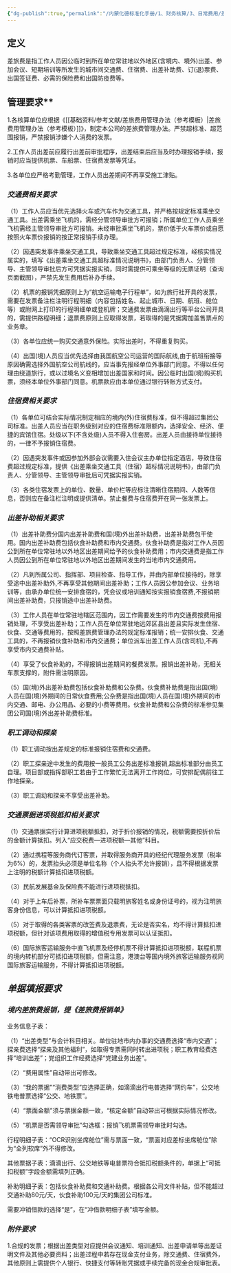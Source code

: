 ```yaml
---
{"dg-publish":true,"permalink":"/内蒙化德标准化手册/1、财务核算/3、日常费用/差旅费用报销/","dgPassFrontmatter":true}
---
```




## 定义 
差旅费是指工作人员因公临时到所在单位常驻地以外地区(含境内、境外)出差、参加会议、短期培训等所发生的城市间交通费、住宿费、出差补助费、订(退)票费、出国签证费、必需的保险费和出国防疫费等。

## 管理要求**

1.各核算单位应根据《[[基础资料/参考文献/差旅费用管理办法（参考模板）\|差旅费用管理办法（参考模板）]]》，制定本公司的差旅费管理办法。严禁超标准、超范围报销，严禁报销涉嫌个人消费的发票。

2.工作人员出差前应履行出差前审批程序，出差结束后应当及时办理报销手续，报销时应当提供机票、车船票、住宿费发票等凭证。

3.各单位应严格考勤管理，工作人员出差期间不再享受施工津贴。

###  *交通费相关要求*

（1）工作人员应当优先选择火车或汽车作为交通工具，并严格按规定标准乘坐交通工具。出差需乘坐飞机的，需经分管领导审批方可报销；所属单位工作人员乘坐飞机需经主管领导审批方可报销。未经审批乘坐飞机的，票价低于火车票价或自愿按照火车票价报销的按正常报销手续办理。

（2）因遇突发事件乘坐交通工具，导致乘坐交通工具超过规定标准，经核实情况属实的，填写《出差乘坐交通工具超标准情况说明书》，由部门负责人、分管领导、主管领导审批后方可凭据实报实销，同时需提供可乘坐等级的无票证明（查询页面截图），严禁先发生费用后补办手续。

（2）机票的报销凭据原则上为“航空运输电子行程单”，如为旅行社开具的发票，需要在发票备注栏注明行程明细（内容包括姓名、起止城市、日期、航班、舱位等）或附网上打印的行程明细单或登机牌；交通费发票由滴滴出行等平台公司开具的，需提供路程明细；退票费原则上应取得发票，若取得的是凭据需加盖售票点的业务章。

（3）各单位应统一购买交通意外保险。实际出差时，不得重复购买。

（4）出国(境)人员应当优先选择由我国航空公司运营的国际航线,由于航班衔接等原因确需选择外国航空公司航线的，应当事先报经单位外事部门同意。不得以任何理由绕道旅行，或以过境名义变相增加出差国家和时间。因公临时出国(境)购买机票，须经本单位外事部门同意。机票款应由本单位通过银行转账方式支付。

### *住宿费相关要求*

（1）各单位可结合实际情况制定相应的境内(外)住宿费标准，但不得超过集团公司标准。出差人员应当在职务级别对应的住宿费标准限额内，选择安全、经济、便捷的宾馆住宿。处级以下(不含处级)人员不得入住套房。出差人员由接待单位接待的，一律不予报销住宿费。

（2）因遇突发事件或因参加外部会议需要入住会议主办单位指定酒店，导致住宿费超过规定标准，提供《出差乘坐交通工具（住宿）超标情况说明书》，由部门负责人、分管领导、主管领导审批后可凭据实报实销。

（3）各类住宿发票上的单位、数量、单价栏等应标注清晰住宿期间、人数等信息，否则应在备注栏注明或提供清单。禁止餐费与住宿费开在同一张发票上。

### *出差补助相关要求*

（1）出差补助费分国内出差补助费和国(境)外出差补助费，出差补助费包干使用。国内出差补助费包括伙食补助费和市内交通费。伙食补助费是指对工作人员因公到所在单位常驻地以外地区出差期间给予的伙食补助费用；市内交通费是指工作人员因公到所在单位常驻地以外地区出差期间发生的当地市内交通费用。

（2）凡到所属公司、指挥部、项目检查、指导工作，并由内部单位接待的，除享受途中出差补助外,不再享受其他期间出差补助；工作人员因公参加会议、业务培训等，由承办单位统一安排食宿的，凭会议或培训通知按实报销食宿费,不报销期间出差补助费，只报销途中出差补助费。

（3）工作人员在单位常驻地辖区范围内，因工作需要发生的市内交通费按费用报销处理，不享受出差补助；工作人员在单位常驻地远郊区县出差且实际发生住宿、伙食、交通等费用的，按照差旅费管理办法的规定标准报销；统一安排伙食、交通工具的，不再报销伙食补助和市内交通费；单位派车出差工作人员(含司机),不再享受市内交通费补贴。

（4）享受了伙食补助的，不得报销出差期间的餐费发票。报销出差补助，无相关车票支撑的，附件需注明原因。

（5）国(境)外出差补助费包括伙食补助费和公杂费。伙食费补助费是指出国(境)人员在国(境)外期间的日常伙食费用;公杂费是指出国(境)人员在国(境)外期间的市内交通、邮电、办公用品、必要的小费等费用。伙食补助费和公杂费的标准参见集团公司国(境)外出差补助费标准。

### *职工调动和探亲*

（1）职工调动按出差规定的标准报销住宿费和交通费。

（2）职工探亲途中发生的费用按一般员工公务出差标准报销,超出标准部分由员工自理。项目部或指挥部职工若由于工作繁忙无法离开工作岗位，可安排配偶前往工作地探亲。

（3）职工调动和探亲不享受出差补助。

### *交通票据进项税抵扣相关要求*

（1）交通票据实行计算进项税额抵扣，对于折价报销的情况，税额需要按折价后的金额计算抵扣。列入“应交税费—进项税额—其他”科目。

（2）通过携程等服务商代订客票，并取得服务商开具的经纪代理服务发票（税率为6%）的，发票抬头必须是单位名称（个人抬头不允许报销），且不得根据发票上注明的税额计算抵扣进项税额。

（3）民航发展基金及保险费不能进行进项税抵扣。

（4）对于上车后补票，所补车票票面只载明旅客姓名或身份证号的，视为注明旅客身份信息，可以计算抵扣进项税额。

（5）对于取得的各类客票的改签费及退票费，无论是否实名，均不得计算抵扣进项税额，但针对该项费用取得的增值税专用发票可以认证抵扣。

（6）国际旅客运输服务中直飞机票及经停机票不得计算抵扣进项税额，联程机票的境内转机部分可抵扣进项税额，但需注意，港澳台等国内境外旅客运输服务视同国际旅客运输服务，不得计算抵扣进项税额。

## *单据填报要求*

### *境内差旅费报销，提《差旅费报销单》*

业务信息子表：

（1）“出差类型”与会计科目相关。单位驻地市内办事的交通费选择“市内交通”；探亲费选择“探亲及其他福利”，如取得专票需同时转出进项税；职工教育经费选择“培训出差”；党组织工作经费选择“党建业务出差”。

（2）“费用属性”自动带出可修改。

（3）“我的票据”“消费类型”应选择正确，如滴滴出行电普选择“网约车”，公交地铁电普票选择“公交、地铁票”。

（4）“票面金额”须与票据金额一致，“核定金额”自动带出可根据实际情况修改。

（5）“机票是否需领导审批”勾选框：报销飞机票需领导审批时勾选。

行程明细子表：“OCR识别坐席舱位”需与票面一致，“票面对应差标坐席舱位”除为“全列软席”外不得修改。

其他票据子表：滴滴出行、公交地铁等电普票符合抵扣税额条件的，单据上“可抵扣税额”字段金额需填列正确。

补助明细子表：包括伙食补助费和交通补助费。根据各公司文件补贴，但不能超过交通补助80元/天，伙食补助100元/天的集团公司标准。

需要冲销借款的选择“是”，在“冲借款明细子表”填写金额。



###  *附件要求*

1.合规的发票；根据出差类型对应提供会议通知、培训通知、出差申请单等出差证明文件及其他必要资料；出差过程中若存在现金支付业务，除交通费、住宿费外，其他原则上需提供个人银行、快捷支付等转账凭据或手续完备的现金合规审批表。

